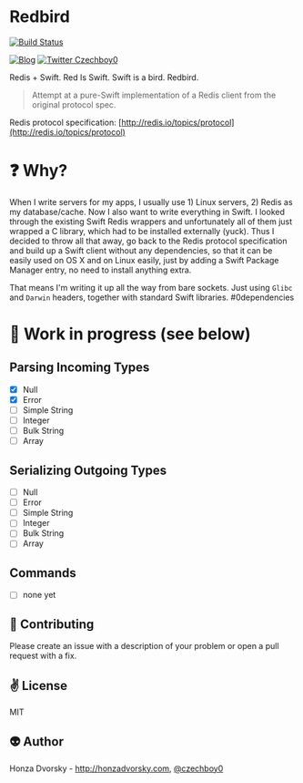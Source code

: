 # Redbird

[![Build Status](https://travis-ci.org/czechboy0/Redbird.svg?branch=master)](https://travis-ci.org/czechboy0/Redbird)

[![Blog](https://img.shields.io/badge/blog-honzadvorsky.com-green.svg)](http://honzadvorsky.com)
[![Twitter Czechboy0](https://img.shields.io/badge/twitter-czechboy0-green.svg)](http://twitter.com/czechboy0)

Redis + Swift. Red Is Swift. Swift is a bird. Redbird.

> Attempt at a pure-Swift implementation of a Redis client from the original protocol spec.

Redis protocol specification: [http://redis.io/topics/protocol](http://redis.io/topics/protocol)

# :question: Why?
When I write servers for my apps, I usually use 1) Linux servers, 2) Redis as my database/cache. Now I also want to write everything in Swift. I looked through the existing Swift Redis wrappers and unfortunately all of them just wrapped a C library, which had to be installed externally (yuck). Thus I decided to throw all that away, go back to the Redis protocol specification and build up a Swift client without any dependencies, so that it can be easily used on OS X and on Linux easily, just by adding a Swift Package Manager entry, no need to install anything extra.

That means I'm writing it up all the way from bare sockets. Just using `Glibc` and `Darwin` headers, together with standard Swift libraries. #0dependencies

<!-- 
# Installation
## Swift Package Manager

```swift
.Package(url: "https://github.com/czechboy0/Redbird.git", majorVersion: 0, minor: 0)
``` -->

# :construction_worker: Work in progress (see below)

## Parsing Incoming Types
- [x] Null
- [x] Error
- [ ] Simple String
- [ ] Integer
- [ ] Bulk String
- [ ] Array

## Serializing Outgoing Types
- [ ] Null
- [ ] Error
- [ ] Simple String
- [ ] Integer
- [ ] Bulk String
- [ ] Array

## Commands
- [ ] none yet

:gift_heart: Contributing
------------
Please create an issue with a description of your problem or open a pull request with a fix.

:v: License
-------
MIT

:alien: Author
------
Honza Dvorsky - http://honzadvorsky.com, [@czechboy0](http://twitter.com/czechboy0)

